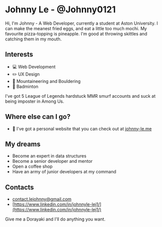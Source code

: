 # Johnny Le - @Johnny0121

Hi, I'm Johnny - A Web Developer, currently a student at Aston University. I can make the meanest fried eggs, and eat a little too much mochi. My favourite pizza-topping is pineapple. I'm good at throwing skittles and catching them in my mouth.

## Interests
- :computer: Web Development
- :pencil2: UX Design
- :sunrise_over_mountains: Mountaineering and Bouldering
- :tennis: Badminton

I've got 5 League of Legends hardstuck MMR smurf accounts and suck at being imposter in Among Us.

## Where else can I go?
- :iphone: I've got a personal website that you can check out at [johnny-le.me](https://www.johnny-le.me)

## My dreams
- Become an expert in data structures
- Become a senior developer and mentor
- Open a coffee shop
- Have an army of junior developers at my command

## Contacts

- [contact.lejohnny@gmail.com](contact.lejohnny@gmail.com)
- [https://www.linkedin.com/in/johnnyle-lej1/](https://www.linkedin.com/in/johnnyle-lej1/)

Give me a Dorayaki and I'll do anything you want.
